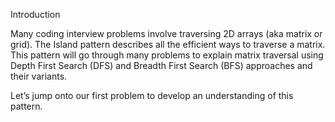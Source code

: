 Introduction

Many coding interview problems involve traversing 2D arrays  (aka matrix or grid). The Island pattern describes all the efficient ways to traverse a matrix. This pattern will go through many problems to explain matrix traversal using Depth First Search (DFS)  and Breadth First Search (BFS) approaches and their variants.

Let’s jump onto our first problem to develop an understanding of this pattern.